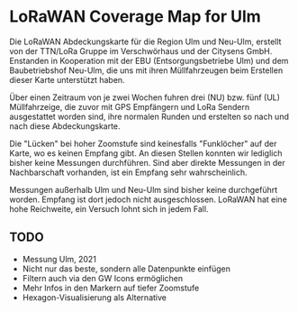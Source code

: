 # LoRaWAN Coverage Map for Ulm

Die LoRaWAN Abdeckungskarte für die Region Ulm und Neu-Ulm, erstellt von der TTN/LoRa Gruppe im Verschwörhaus und der Citysens GmbH. Enstanden in Kooperation mit der EBU (Entsorgungsbetriebe Ulm) und dem Baubetriebshof Neu-Ulm, die uns mit ihren Müllfahrzeugen beim Erstellen dieser Karte unterstützt haben. 

Über einen Zeitraum von je zwei Wochen fuhren drei (NU) bzw. fünf (UL) Müllfahrzeige, die zuvor mit GPS Empfängern und LoRa Sendern ausgestattet worden sind, ihre normalen Runden und erstelten so nach und nach diese Abdeckungskarte.

Die "Lücken" bei hoher Zoomstufe sind keinesfalls "Funklöcher" auf der Karte, wo es keinen Empfang gibt. An diesen Stellen konnten wir lediglich bisher keine Messungen durchführen. Sind aber direkte Messungen in der Nachbarschaft vorhanden, ist ein Empfang sehr wahrscheinlich.

Messungen außerhalb Ulm und Neu-Ulm sind bisher keine durchgeführt worden. Empfang ist dort jedoch nicht ausgeschlossen. LoRaWAN hat eine hohe Reichweite, ein Versuch lohnt sich in jedem Fall.


## TODO
* Messung Ulm, 2021
* Nicht nur das beste, sondern alle Datenpunkte einfügen
* Filtern auch via den GW Icons ermöglichen
* Mehr Infos in den Markern auf tiefer Zoomstufe
* Hexagon-Visualisierung als Alternative

